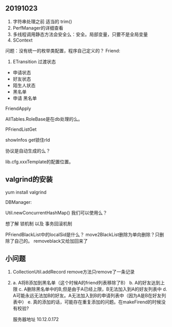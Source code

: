 
## 20191023

1. 字符串处理之前 适当的 trim()
2. PerfManager的详细查看
3. 多线程调用静态方法会安全么：安全。局部变量，只要不是全局变量
4. SContext


问题：没有统一的枚举类配置，程序自己定义的？
Friend:

1. ETransition 过渡状态 
- 申请状态
- 好友状态
- 陌生人状态
- 黑名单
- 申请 黑名单

FriendApply

AllTables.RoleBase是在db处理的么。

PFriendListGet

showInfos get锁住rId

协议是自动生成的么？


lib.cfg.xxxTemplate的配置位置。


## valgrind的安装
yum install valgrind


DBManager:

Util.newConcurrentHashMap() 我们可以使用么？


想了解 锁机制 以及 事务回滚机制

PFriendBlackList中的localSid是什么？ move2BlackList删除为单向删除？只删除了自己的。
 removeblack又给加回来了


## 小问题

1. CollectionUtil.addRecord remove方法只remove了一条记录

2. a. A将B添加到黑名单（这个时候A的friend列表移除了B）
   b. A的好友达到上限
   c. A删除黑名单中的B,但是由于A已经上限，B无法加入到A的好友列表中
   d. A可能永远无法加B的好友。A无法加入到B的申请列表中（因为A是B在好友列表中）
   e. 真的添加的话，可能存在重复添加的问题。在makeFirend的时候没有校验?


   服务器地址 10.12.0.172